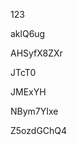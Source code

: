 123
































aklQ6ug
















AHSyfX8ZXr








JTcT0




JMExYH


NBym7YIxe

Z5ozdGChQ4
